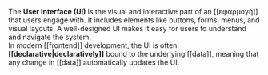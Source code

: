 The **User Interface (UI)** is the visual and interactive part of an [[εφαρμογή]] that users engage with. It includes elements like buttons, forms, menus, and visual layouts. A well-designed UI makes it easy for users to understand and navigate the system.  
In modern [[frontend]] development, the UI is often **[[declarative|declaratively]]** bound to the underlying [[data]], meaning that any change in [[data]] automatically updates the UI.